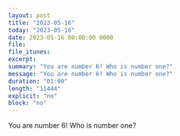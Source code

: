 ```yaml
---
layout: post
title: "2023-05-16"
today: "2023-05-16"
date: 2023-05-16 00:00:00 0000
file:
file_itunes:
excerpt:
summary: "You are number 6! Who is number one?"
message: "You are number 6! Who is number one?"
duration: "01:00"
length: "11444"
explicit: "no"
block: "no"
---
```

You are number 6! Who is number one?

